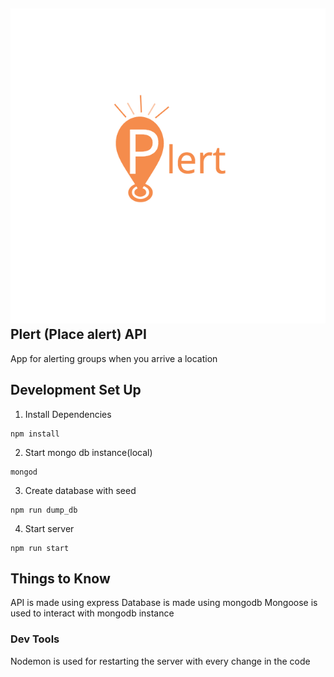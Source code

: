 
## ![alt text](assets/logo.png "Plert")Plert (Place alert) API
App for alerting groups when you arrive a location

## Development Set Up
1. Install Dependencies
```
npm install
```

2. Start mongo db instance(local)
```
mongod
```

3. Create database with seed
```
npm run dump_db
```

4. Start server
```
npm run start
```

## Things to Know

API is made using express
Database is made using mongodb
Mongoose is used to interact with mongodb instance

### Dev Tools
Nodemon is used for restarting the server with every change in 
the code
